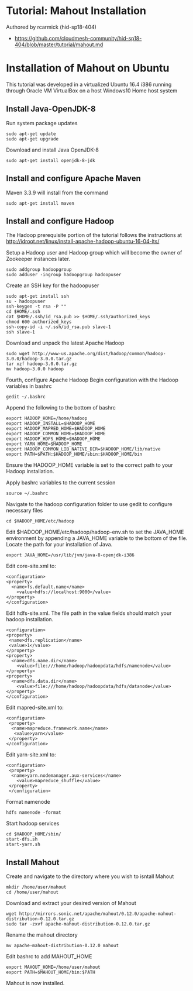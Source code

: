 # Tutorial: Mahout Installation

Authored by rcarmick (hid-sp18-404)
- https://github.com/cloudmesh-community/hid-sp18-404/blob/master/tutorial/mahout.md

# Installation of Mahout on Ubuntu

This tutorial was developed in a virtualized Ubuntu 16.4 i386 
running through Oracle VM VirtualBox on a host Windows10 Home host system

## Install Java-OpenJDK-8
Run system package updates
```
sudo apt-get update
sudo apt-get upgrade
```
Download and install Java OpenJDK-8
```
sudo apt-get install openjdk-8-jdk
```

## Install and configure Apache Maven

Maven 3.3.9 will install from the command 
```
sudo apt-get install maven
```

## Install and configure Hadoop

The Hadoop prerequisite portion of the tutorial follows the instructions at http://idroot.net/linux/install-apache-hadoop-ubuntu-16-04-lts/

Setup a Hadoop user and Hadoop group which will become the owner of Zookeeper instances later.
```
sudo addgroup hadoopgroup
sudo adduser -ingroup hadoopgroup hadoopuser
```

Create an SSH key for the hadoopuser
```
sudo apt-get install ssh
su - hadoopuser
ssh-keygen -t rsa -P ""
cd $HOME/.ssh
cat $HOME/.ssh/id_rsa.pub >> $HOME/.ssh/authorized_keys
chmod 600 authorized_keys
ssh-copy-id -i ~/.ssh/id_rsa.pub slave-1
ssh slave-1
```

Download and unpack the latest Apache Hadoop
```
sudo wget http://www-us.apache.org/dist/hadoop/common/hadoop-3.0.0/hadoop-3.0.0.tar.gz
tar xzf hadoop-3.0.0.tar.gz
mv hadoop-3.0.0 hadoop
```


Fourth, configure Apache Hadoop
Begin configuration with the Hadoop variables in bashrc
```
gedit ~/.bashrc
```
 
Append the following to the bottom of bashrc
```
export HADOOP_HOME=/home/hadoop
export HADOOP_INSTALL=$HADOOP_HOME
export HADOOP_MAPRED_HOME=$HADOOP_HOME
export HADOOP_COMMON_HOME=$HADOOP_HOME
export HADOOP_HDFS_HOME=$HADOOP_HOME
export YARN_HOME=$HADOOP_HOME
export HADOOP_COMMON_LIB_NATIVE_DIR=$HADOOP_HOME/lib/native
export PATH=$PATH:$HADOOP_HOME/sbin:$HADOOP_HOME/bin
```
Ensure the HADOOP_HOME variable is set to the correct path to your Hadoop installation. 

 
Apply bashrc variables to the current session
```
source ~/.bashrc
```

Navigate to the hadoop configuration folder to use gedit to configure necessary files
```
cd $HADOOP_HOME/etc/hadoop
```


Edit $HADOOP_HOME/etc/hadoop/hadoop-env.sh to set the JAVA_HOME environment
by appending a JAVA_HOME variable to the bottom of the file. 
Locate the path for your installation of Java.

```
export JAVA_HOME=/usr/lib/jvm/java-8-openjdk-i386
```

 
Edit core-site.xml to:
```
<configuration>
<property>
  <name>fs.default.name</name>
    <value>hdfs://localhost:9000</value>
</property>
</configuration>
```

Edit hdfs-site.xml. The file path in the value fields should match your hadoop installation.

```
<configuration>
<property>
 <name>dfs.replication</name>
 <value>1</value>
</property>
<property>
  <name>dfs.name.dir</name>
    <value>file:///home/hadoop/hadoopdata/hdfs/namenode</value>
</property>
<property>
  <name>dfs.data.dir</name>
    <value>file:///home/hadoop/hadoopdata/hdfs/datanode</value>
</property>
</configuration>
```


Edit mapred-site.xml to:

```
<configuration>
 <property>
  <name>mapreduce.framework.name</name>
   <value>yarn</value>
 </property>
</configuration>
```


Edit yarn-site.xml to: 

```
<configuration>
 <property>
  <name>yarn.nodemanager.aux-services</name>
    <value>mapreduce_shuffle</value>
 </property>
 </configuration>
```


Format namenode
```
hdfs namenode -format
```

Start hadoop services
```
cd $HADOOP_HOME/sbin/
start-dfs.sh
start-yarn.sh
```

## Install Mahout

Create and navigate to the directory where you wish to isntall Mahout
```
mkdir /home/user/mahout
cd /home/user/mahout
```

Download and extract your desired version of Mahout
```
wget http://mirrors.sonic.net/apache/mahout/0.12.0/apache-mahout-distribution-0.12.0.tar.gz
sudo tar -zxvf apache-mahout-distribution-0.12.0.tar.gz
```

Rename the mahout directory
```
mv apache-mahout-distribution-0.12.0 mahout
```

Edit bashrc to add MAHOUT_HOME
```
export MAHOUT_HOME=/home/user/mahout
export PATH=$MAHOUT_HOME/bin:$PATH
```

Mahout is now installed. 
